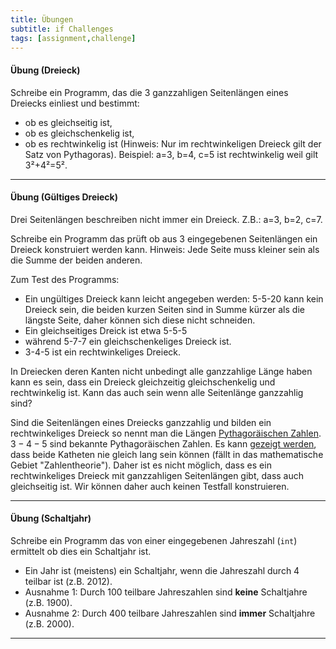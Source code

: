 ```yaml
---
title: Übungen
subtitle: if Challenges
tags: [assignment,challenge]
---
```




#### Übung (Dreieck)

Schreibe ein Programm, das die 3 ganzzahligen Seitenlängen eines Dreiecks einliest und bestimmt:

- ob es gleichseitig ist,
- ob es gleichschenkelig ist,
- ob es rechtwinkelig ist (Hinweis: Nur im rechtwinkeligen Dreieck gilt der Satz von Pythagoras).
Beispiel: a=3, b=4, c=5 ist rechtwinkelig weil gilt 3²+4²=5².

---


#### Übung (Gültiges Dreieck)

Drei Seitenlängen beschreiben nicht immer ein Dreieck.
Z.B.: a=3, b=2, c=7.

Schreibe ein Programm das prüft ob aus 3 eingegebenen Seitenlängen ein Dreieck konstruiert werden kann.
Hinweis:
Jede Seite muss kleiner sein als die Summe der beiden anderen.

Zum Test des Programms: 

- Ein ungültiges Dreieck kann leicht angegeben werden: 5-5-20 kann kein Dreieck sein, die beiden kurzen Seiten sind in Summe kürzer als die längste Seite, daher können sich diese nicht schneiden.
- Ein gleichseitiges Dreick ist etwa 5-5-5
- während 5-7-7 ein gleichschenkeliges Dreieck ist.
- 3-4-5 ist ein rechtwinkeliges Dreieck.

In Dreiecken deren Kanten nicht unbedingt alle ganzzahlige Länge haben kann es sein, dass ein Dreieck gleichzeitig gleichschenkelig und rechtwinkelig ist. Kann das auch sein wenn alle Seitenlänge ganzzahlig sind?

Sind die Seitenlängen eines Dreiecks ganzzahlig und bilden ein rechtwinkeliges Dreieck so nennt man die Längen 
[Pythagoräischen Zahlen](http://de.wikipedia.org/wiki/Pythagoreisches_Tripel). $3-4-5$ sind bekannte Pythagoräischen Zahlen. Es kann [gezeigt werden](http://www.hbmeyer.de/pythag.htm), dass beide Katheten nie gleich lang sein können (fällt in das mathematische Gebiet "Zahlentheorie").
Daher ist es nicht möglich, dass es ein rechtwinkeliges Dreieck mit ganzzahligen Seitenlängen gibt, dass auch gleichseitig ist. Wir können daher auch keinen Testfall konstruieren.

---

#### Übung (Schaltjahr)
Schreibe ein Programm das von einer eingegebenen Jahreszahl (`int`) ermittelt ob dies ein Schaltjahr ist.

- Ein Jahr ist (meistens) ein Schaltjahr, wenn die Jahreszahl durch 4 teilbar ist (z.B. 2012). 
- Ausnahme 1: Durch 100 teilbare Jahreszahlen sind **keine** Schaltjahre (z.B. 1900). 
- Ausnahme 2: Durch 400 teilbare Jahreszahlen sind **immer** Schaltjahre (z.B. 2000).

---
